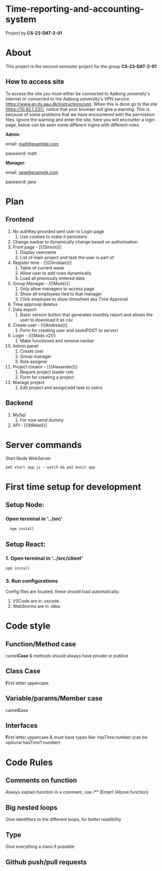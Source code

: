# Time-reporting-and-accounting-system
Project by **CS-23-DAT-2-01**
# About
This project is the second semester project for the group **CS-23-DAT-2-01**
## How to access site
To access the site you must either be connected to Aalborg university's internet or connected to the Aalborg university's VPN service https://www.en.its.aau.dk/instructions/vpn.
When this is done go to the site https://10.92.1.237/, notice that your browser will give a warning. This is because of some problems that we have encountered with the permission files. Ignore the warning and enter the site, here you will encounter a login page, below can be seen some different logins with different roles.

**Admin**:

email: matt@example.com


password: matt

**Manager**:

email: jane@example.com

password: jane


# Plan
## Frontend
1. No authKey provided sent user to Login page
   1. Use cookies to make it persistent
2. Change navbar to dynamically change based on authorisation
3. Front page - \[{(Simon)}\]
   1. Display username
   2. List of main project and task the user is part of
4. Register time - \[{(Christian)}\]
   1. Table of current week
   2. Allow user to add rows dynamically
   3. Load all previously entered data
5. Group Manager - \[{(Mads)}\]
   1. Only allow managers to access page
   2. Show all employees tied to that manager
   3. Click employee to show timesheet aka Time Approval
6. Time approval deletus
7. Data export
   1. Basic version button that generates monthly report and allows the user to download it as csv
8. Create user - \[{(Andreas)}\]
   1. Form for creating user and save(POST to server)
9. Login - \[{(Mads v2)}\]
   1. Make functioned and remove navbar
10. Admin panel
    1. Create user
    2. Group manager
    3. Role assigner
11. Project creator - \[{(Alexander)}\]
    1. Require project leader role
    2. Form for creating a project
12. Manage project
    1. Edit project and assign/add task to users

## Backend
1. MySql
   1. For now send dummy
2. API  - \[{(Mikkel)}\]

# Server commands
Start Node WebServer
```
pm2 start app.js --watch && pm2 monit app
```

# First time setup for development
## Setup Node:
### Open terminal in '../src'
```bash
  npm install
```
## Setup React:
### 1. Open terminal in '../src/client' 
```bash
npm install
```

### 3. Run configurations
Config files are located, these should load automatically:
1. VSCode are in .vscode.
2. WebStorms are in .idea.

# Code style
## Function/Method case
camel**Case** & methods should always have private or publice
## Class Case
**F**irst letter uppercase
## Variable/params/Member case
camel**C**ase
## Interfaces
**F**irst letter uppercase & must have types like: hasTime:number (can be optional hasTime?:number)

# Code Rules
## Comments on function
Always explain function in a comment, use /** (Enter) (Above function)
## Big nested loops
Give identifiers to the different loops, for better readibility
## Type
Give everything a class if possible
## Github push/pull requests
